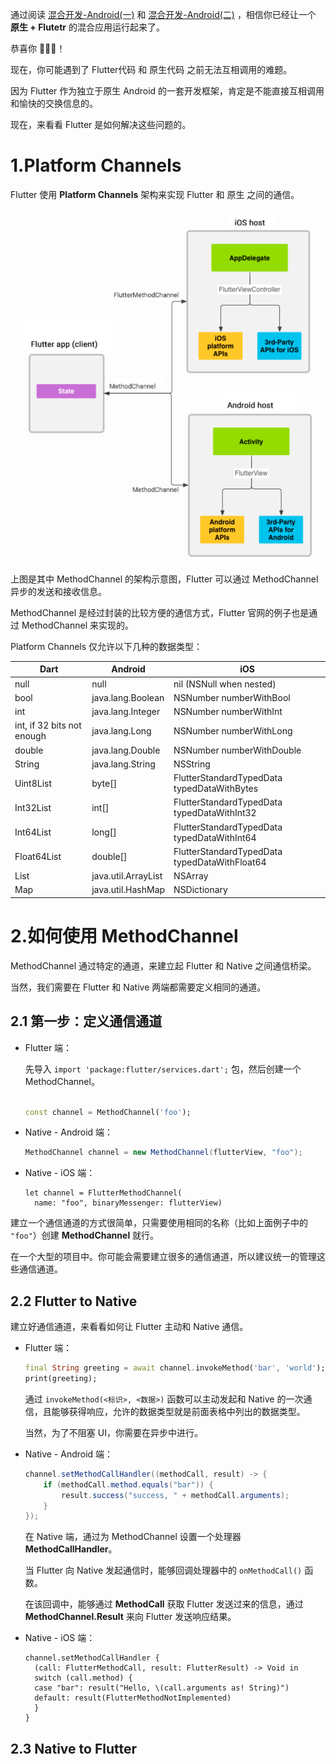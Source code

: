 通过阅读 [混合开发-Android(一)]() 和 [混合开发-Android(二)]() ，相信你已经让一个 **原生 + Flutetr** 的混合应用运行起来了。

恭喜你 🎉🎉🎉！

现在，你可能遇到了 Flutter代码 和 原生代码 之前无法互相调用的难题。

因为 Flutter 作为独立于原生 Android 的一套开发框架，肯定是不能直接互相调用和愉快的交换信息的。

现在，来看看 Flutter 是如何解决这些问题的。  


# 1.Platform Channels

Flutter 使用 **Platform Channels** 架构来实现 Flutter 和 原生 之间的通信。  

![](https://raw.githubusercontent.com/chenBingX/img/master/Flutter/Flutter通信1.png)  

上图是其中 MethodChannel 的架构示意图，Flutter 可以通过 MethodChannel 异步的发送和接收信息。  

MethodChannel 是经过封装的比较方便的通信方式，Flutter 官网的例子也是通过 MethodChannel 来实现的。  

Platform Channels 仅允许以下几种的数据类型：  

|Dart|Android|iOS|
|---|---|---|
|null|null|nil (NSNull when nested)|
|bool|java.lang.Boolean|NSNumber numberWithBool|
|int|java.lang.Integer|NSNumber numberWithInt|
|int, if 32 bits not enough|java.lang.Long|NSNumber numberWithLong|
|double|java.lang.Double|NSNumber numberWithDouble|
|String|java.lang.String|NSString|
|Uint8List|byte[]|FlutterStandardTypedData typedDataWithBytes|
|Int32List|int[]|FlutterStandardTypedData typedDataWithInt32|
|Int64List|long[]|FlutterStandardTypedData typedDataWithInt64|
|Float64List|double[]|FlutterStandardTypedData typedDataWithFloat64|
|List|java.util.ArrayList|NSArray|
|Map|java.util.HashMap|NSDictionary|


# 2.如何使用 MethodChannel 

MethodChannel 通过特定的通道，来建立起 Flutter 和 Native 之间通信桥梁。  

当然，我们需要在 Flutter 和 Native 两端都需要定义相同的通道。  

## 2.1 第一步：定义通信通道

- Flutter 端： 
  
  先导入 `import 'package:flutter/services.dart';` 包，然后创建一个 MethodChannel。
  
  ```dart
  
  const channel = MethodChannel('foo');

  ```
  
- Native - Android 端：  

  ```java
  MethodChannel channel = new MethodChannel(flutterView, "foo");
  ```

- Native - iOS 端：  
  
  ```
  let channel = FlutterMethodChannel(
    name: "foo", binaryMessenger: flutterView)
  ```
  

建立一个通信通道的方式很简单，只需要使用相同的名称（比如上面例子中的 `"foo"`）创建 **MethodChannel** 就行。  

在一个大型的项目中。你可能会需要建立很多的通信通道，所以建议统一的管理这些通信通道。  

## 2.2 Flutter to Native

建立好通信通道，来看看如何让 Flutter 主动和 Native 通信。  

- Flutter 端：

  ```dart
  final String greeting = await channel.invokeMethod('bar', 'world');
  print(greeting);
  ```
  
  通过 `invokeMethod(<标识>, <数据>)` 函数可以主动发起和 Native 的一次通信，且能够获得响应，允许的数据类型就是前面表格中列出的数据类型。  
  
  当然，为了不阻塞 UI，你需要在异步中进行。  
  
- Native - Android 端：
  
  ```java
  channel.setMethodCallHandler((methodCall, result) -> {
      if (methodCall.method.equals("bar")) {
          result.success("success, " + methodCall.arguments);
      }
  });
  ```
  
  在 Native 端，通过为 MethodChannel 设置一个处理器 **MethodCallHandler**。  
  
  当 Flutter 向 Native 发起通信时，能够回调处理器中的 `onMethodCall()` 函数。  
  
  在该回调中，能够通过 **MethodCall** 获取 Flutter 发送过来的信息，通过 **MethodChannel.Result** 来向 Flutter 发送响应结果。  
  
  
- Native - iOS 端：
  
  
  ```
  channel.setMethodCallHandler {
    (call: FlutterMethodCall, result: FlutterResult) -> Void in
    switch (call.method) {
    case "bar": result("Hello, \(call.arguments as! String)")
    default: result(FlutterMethodNotImplemented)
    }
  }
  ```
  
## 2.3 Native to Flutter


  




